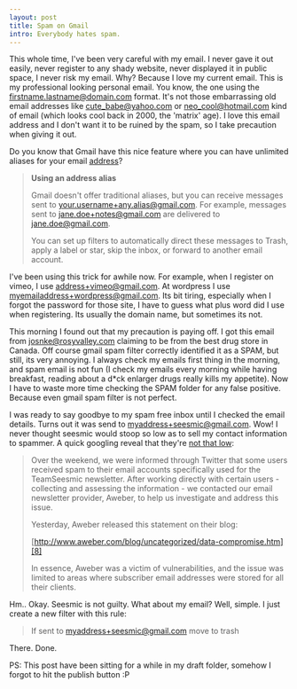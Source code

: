 ```yaml
---
layout: post
title: Spam on Gmail
intro: Everybody hates spam.
---
```

This whole time, I've been very careful with my email. I never gave it out
easily, never register to any shady website, never displayed it in public
space, I never risk my email. Why? Because I love my current email. This is my
professional looking personal email. You know, the one using the
firstname.lastname@domain.com format. It's not those embarrassing old email
addresses like cute_babe@yahoo.com or neo_cool@hotmail.com kind of email
(which looks cool back in 2000, the 'matrix' age). I love this email address
and I don't want it to be ruined by the spam, so I take precaution when giving
it out.

  
Do you know that Gmail have this nice feature where you can have unlimited
aliases for your email [address][6]?

   [6]: https://mail.google.com/support/bin/answer.py?hl=en&answer=12096 (Gmail Alias)

> **Using an address alias**   
>
> Gmail doesn't offer traditional aliases, but you can receive messages sent to
> your.username+any.alias@gmail.com. For example, messages sent to
> jane.doe+notes@gmail.com are delivered to jane.doe@gmail.com.
>
> You can set up filters to automatically direct these messages to Trash, apply 
> a label or star, skip the inbox, or forward to another email account.

I've been using this trick for awhile now. For example, when I register on
vimeo, I use address+vimeo@gmail.com. At wordpress I use
myemailaddress+wordpress@gmail.com. Its bit tiring, especially when I forgot
the password for those site, I have to guess what plus word did I use when
registering. Its usually the domain name, but sometimes its not.

This morning I found out that my precaution is paying off. I got this email
from josnke@rosyvalley.com claiming to be from the best drug store in Canada.
Off course gmail spam filter correctly identified it as a SPAM, but still, its
very annoying. I always check my emails first thing in the morning, and spam
email is not fun (I check my emails every morning while having breakfast,
reading about a d\*ck enlarger drugs really kills my appetite). Now I have to
waste more time checking the SPAM folder for any false positive. Because even
gmail spam filter is not perfect.

  
I was ready to say goodbye to my spam free inbox until I checked the email details.
Turns out it was send to myaddress+seesmic@gmail.com. Wow! I never thought
seesmic would stoop so low as to sell my contact information to spammer. A
quick googling reveal that they're [not that low][7]:

   [7]: http://blog.seesmic.com/2009/12/status-update-teamseesmic-newsletter-emails.html (this)

> Over the weekend, we were informed through Twitter that some users received
> spam to their email accounts specifically used for the TeamSeesmic newsletter.
> After working directly with certain users - collecting and assessing the
> information - we contacted our email newsletter provider, Aweber, to help us
> investigate and address this issue.
>
> Yesterday, Aweber released this statement on their blog:
> 
> [http://www.aweber.com/blog/uncategorized/data-compromise.htm][8]
>   
> In essence, Aweber was a victim of vulnerabilities, and the issue was limited
> to areas where subscriber email addresses were stored for all their clients.

   [8]: http://www.aweber.com/blog/uncategorized/data-compromise.htm

Hm.. Okay. Seesmic is not guilty. What about my email? Well, simple. I just
create a new filter with this rule:

> If sent to myaddress+seesmic@gmail.com move to trash

There. Done.

  
  

PS: This post have been sitting for a while in my draft folder, somehow I
forgot to hit the publish button :P